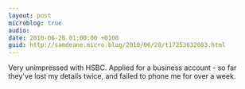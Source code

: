 ```yaml
---
layout: post
microblog: true
audio: 
date: 2010-06-28 01:00:00 +0100
guid: http://samdeane.micro.blog/2010/06/28/t17253632083.html
---
```

Very unimpressed with HSBC. Applied for a business account - so far they've lost my details twice, and failed to phone me for over a week.
